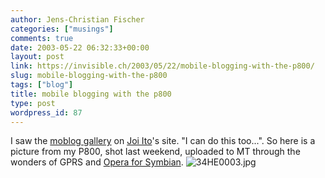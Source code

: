 ```yaml
---
author: Jens-Christian Fischer
categories: ["musings"]
comments: true
date: 2003-05-22 06:32:33+00:00
layout: post
link: https://invisible.ch/2003/05/22/mobile-blogging-with-the-p800/
slug: mobile-blogging-with-the-p800
tags: ["blog"]
title: mobile blogging with the p800
type: post
wordpress_id: 87
---
```


I saw the [moblog gallery](https://joi.ito.com/moblog/) on [Joi Ito](https://joi.ito.com)'s site. "I can do this too...". So here is a picture from my P800, shot last weekend, uploaded to MT through the wonders of GPRS and [Opera for Symbian](https://www.opera.com/products/smartphone/). 
![34HE0003.jpg](https://www.invisible.ch/archives/34HE0003.jpg)

